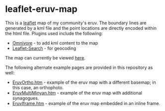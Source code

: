 # leaflet-eruv-map

This is a <a target="blank" href="https://leafletjs.com/">leaflet</a> map of my community's eruv. The boundary lines are generated by a kml file and the point locations are directly encoded within the html file. Plugins used include the following:
<ul>
  <li><a target="blank" href="https://github.com/mapbox/leaflet-omnivore">Omnivore</a> - to add kml content to the map</li>
  <li><a target="blank" href="https://github.com/stefanocudini/leaflet-search">Leaflet-Search</a> - for geocoding</li>
  </ul>

The map can currently be viewed <a target="blank" href="https://mikeolkin.github.io/leaflet-eruv-map/Eruv.htm">here</a>.

The following alternate example pages are provided in this repository as well:
<ul>
  <li><a target="blank" href="https://mikeolkin.github.io/leaflet-eruv-map/EruvOrtho.htm">EruvOrtho.htm</a> - example of the eruv map with a different basemap; in this case, an orthophoto.</li>
  <li><a target="blank" href="https://mikeolkin.github.io/leaflet-eruv-map/EruvMultiMinyan.htm">EruvMultiMinyan.htm</a> - example of the eruv map with additional synagogues.</li>
  <li><a target="blank" href="https://mikeolkin.github.io/leaflet-eruv-map/EruvIframe.htm">EruvIframe.htm</a> - example of the eruv map embedded in an inline frame.</li>
</ul>
